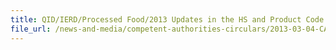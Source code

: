 ```yaml
---
title: QID/IERD/Processed Food/2013 Updates in the HS and Product Code List (Processed Food)  
file_url: /news-and-media/competent-authorities-circulars/2013-03-04-CA.pdf
---
```

